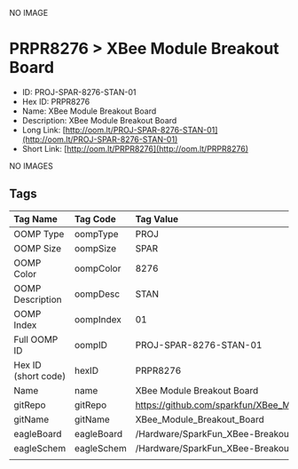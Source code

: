 


  
NO IMAGE  
# PRPR8276 > XBee Module Breakout Board

- ID: PROJ-SPAR-8276-STAN-01
- Hex ID: PRPR8276
- Name: XBee Module Breakout Board
- Description: XBee Module Breakout Board
- Long Link: [http://oom.lt/PROJ-SPAR-8276-STAN-01](http://oom.lt/PROJ-SPAR-8276-STAN-01)
- Short Link: [http://oom.lt/PRPR8276](http://oom.lt/PRPR8276)
  
NO IMAGES  
## Tags
  

|Tag Name|Tag Code|Tag Value|
| :--- | :--- | :--- |
|OOMP Type|oompType|PROJ|
|OOMP Size|oompSize|SPAR|
|OOMP Color|oompColor|8276|
|OOMP Description|oompDesc|STAN|
|OOMP Index|oompIndex|01|
|Full OOMP ID|oompID|PROJ-SPAR-8276-STAN-01|
|Hex ID (short code)|hexID|PRPR8276|
|Name|name|XBee Module Breakout Board|
|gitRepo|gitRepo|https://github.com/sparkfun/XBee_Module_Breakout_Board|
|gitName|gitName|XBee_Module_Breakout_Board|
|eagleBoard|eagleBoard|/Hardware/SparkFun_XBee-Breakout.brd|
|eagleSchem|eagleSchem|/Hardware/SparkFun_XBee-Breakout.sch|
||||
